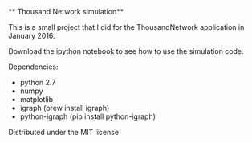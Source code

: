 ** Thousand Network simulation**

This is a small project that I did for the ThousandNetwork application in January 2016. 

Download the ipython notebook to see how to use the simulation code. 

Dependencies:
- python 2.7
- numpy
- matplotlib
- igraph (brew install igraph)
- python-igraph (pip install python-igraph)


Distributed under the MIT license
